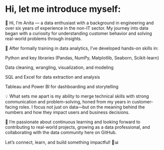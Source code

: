 # Hi, let me introduce myself:

👋 Hi, I'm Anita — a data enthusiast with a background in engineering and over six years of experience in the non-IT sector. My journey into data began with a curiosity for understanding customer behavior and solving real-world problems through insights.

🎯 After formally training in data analytics, I’ve developed hands-on skills in:

Python and key libraries (Pandas, NumPy, Matplotlib, Seaborn, Scikit-learn)

Data cleaning, wrangling, visualization, and modeling

SQL and Excel for data extraction and analysis

Tableau and Power BI for dashboarding and storytelling

💡 What sets me apart is my ability to merge technical skills with strong communication and problem-solving, honed from my years in customer-facing roles. I focus not just on data—but on the meaning behind the numbers and how they impact users and business decisions.

🚀 I’m passionate about continuous learning and looking forward to contributing to real-world projects, growing as a data professional, and collaborating with the data community here on GitHub.

Let’s connect, learn, and build something impactful! 🌱📊
